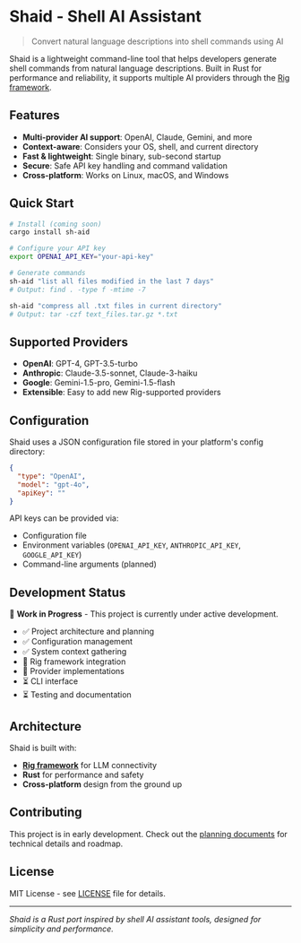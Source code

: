 # Shaid - Shell AI Assistant

> Convert natural language descriptions into shell commands using AI

Shaid is a lightweight command-line tool that helps developers generate shell commands from natural language descriptions. Built in Rust for performance and reliability, it supports multiple AI providers through the [Rig framework](https://docs.rig.rs/).

## Features

- **Multi-provider AI support**: OpenAI, Claude, Gemini, and more
- **Context-aware**: Considers your OS, shell, and current directory
- **Fast & lightweight**: Single binary, sub-second startup
- **Secure**: Safe API key handling and command validation
- **Cross-platform**: Works on Linux, macOS, and Windows

## Quick Start

```bash
# Install (coming soon)
cargo install sh-aid

# Configure your API key
export OPENAI_API_KEY="your-api-key"

# Generate commands
sh-aid "list all files modified in the last 7 days"
# Output: find . -type f -mtime -7

sh-aid "compress all .txt files in current directory"
# Output: tar -czf text_files.tar.gz *.txt
```

## Supported Providers

- **OpenAI**: GPT-4, GPT-3.5-turbo
- **Anthropic**: Claude-3.5-sonnet, Claude-3-haiku  
- **Google**: Gemini-1.5-pro, Gemini-1.5-flash
- **Extensible**: Easy to add new Rig-supported providers

## Configuration

Shaid uses a JSON configuration file stored in your platform's config directory:

```json
{
  "type": "OpenAI",
  "model": "gpt-4o",
  "apiKey": ""
}
```

API keys can be provided via:
- Configuration file
- Environment variables (`OPENAI_API_KEY`, `ANTHROPIC_API_KEY`, `GOOGLE_API_KEY`)
- Command-line arguments (planned)

## Development Status

🚧 **Work in Progress** - This project is currently under active development.

- ✅ Project architecture and planning
- ✅ Configuration management
- ✅ System context gathering
- 🔄 Rig framework integration
- 🔄 Provider implementations
- ⏳ CLI interface
- ⏳ Testing and documentation

## Architecture

Shaid is built with:
- **[Rig framework](https://docs.rig.rs/)** for LLM connectivity
- **Rust** for performance and safety
- **Cross-platform** design from the ground up

## Contributing

This project is in early development. Check out the [planning documents](./_docs/wip/) for technical details and roadmap.

## License

MIT License - see [LICENSE](LICENSE) file for details.

---

*Shaid is a Rust port inspired by shell AI assistant tools, designed for simplicity and performance.*
